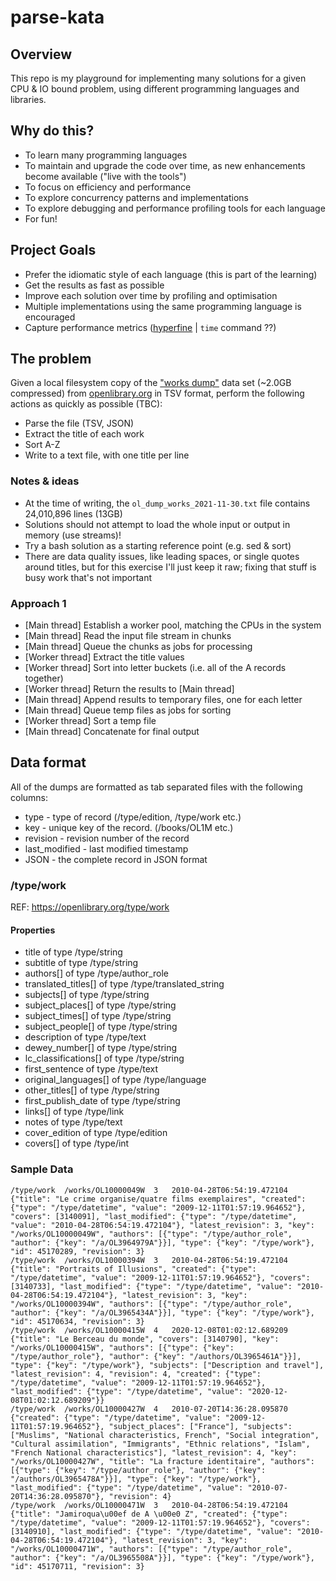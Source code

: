 # parse-kata

## Overview

This repo is my playground for implementing many solutions for a given CPU & IO bound problem, using different programming languages and libraries.

## Why do this?

- To learn many programming languages
- To maintain and upgrade the code over time, as new enhancements become available ("live with the tools")
- To focus on efficiency and performance
- To explore concurrency patterns and implementations
- To explore debugging and performance profiling tools for each language
- For fun!

## Project Goals

- Prefer the idiomatic style of each language (this is part of the learning)
- Get the results as fast as possible
- Improve each solution over time by profiling and optimisation
- Multiple implementations using the same programming language is encouraged
- Capture performance metrics ([hyperfine](https://github.com/sharkdp/hyperfine) | `time` command ??)

## The problem

Given a local filesystem copy of the ["works dump"](https://openlibrary.org/developers/dumps) data set (~2.0GB compressed) from [openlibrary.org](https://openlibrary.org/) in TSV format, perform the following actions as quickly as possible (TBC):

- Parse the file (TSV, JSON)
- Extract the title of each work
- Sort A-Z
- Write to a text file, with one title per line

### Notes & ideas

- At the time of writing, the `ol_dump_works_2021-11-30.txt` file contains 24,010,896 lines (13GB)
- Solutions should not attempt to load the whole input or output in memory (use streams)!
- Try a bash solution as a starting reference point (e.g. sed & sort)
- There are data quality issues, like leading spaces, or single quotes around titles, but for this exercise I'll just keep it raw; fixing that stuff is busy work that's not important

### Approach 1

- [Main thread] Establish a worker pool, matching the CPUs in the system
- [Main thread] Read the input file stream in chunks
- [Main thread] Queue the chunks as jobs for processing
- [Worker thread] Extract the title values
- [Worker thread] Sort into letter buckets (i.e. all of the A records together)
- [Worker thread] Return the results to [Main thread]
- [Main thread] Append results to temporary files, one for each letter
- [Main thread] Queue temp files as jobs for sorting
- [Worker thread] Sort a temp file
- [Main thread] Concatenate for final output

## Data format

All of the dumps are formatted as tab separated files with the following columns:

- type - type of record (/type/edition, /type/work etc.)
- key - unique key of the record. (/books/OL1M etc.)
- revision - revision number of the record
- last_modified - last modified timestamp
- JSON - the complete record in JSON format

### /type/work

REF: https://openlibrary.org/type/work

#### Properties

- title of type /type/string
- subtitle of type /type/string
- authors[] of type /type/author_role
- translated_titles[] of type /type/translated_string
- subjects[] of type /type/string
- subject_places[] of type /type/string
- subject_times[] of type /type/string
- subject_people[] of type /type/string
- description of type /type/text
- dewey_number[] of type /type/string
- lc_classifications[] of type /type/string
- first_sentence of type /type/text
- original_languages[] of type /type/language
- other_titles[] of type /type/string
- first_publish_date of type /type/string
- links[] of type /type/link
- notes of type /type/text
- cover_edition of type /type/edition
- covers[] of type /type/int

### Sample Data

```
/type/work	/works/OL10000049W	3	2010-04-28T06:54:19.472104	{"title": "Le crime organise/quatre films exemplaires", "created": {"type": "/type/datetime", "value": "2009-12-11T01:57:19.964652"}, "covers": [3140091], "last_modified": {"type": "/type/datetime", "value": "2010-04-28T06:54:19.472104"}, "latest_revision": 3, "key": "/works/OL10000049W", "authors": [{"type": "/type/author_role", "author": {"key": "/a/OL3964979A"}}], "type": {"key": "/type/work"}, "id": 45170289, "revision": 3}
/type/work	/works/OL10000394W	3	2010-04-28T06:54:19.472104	{"title": "Portraits of Illusions", "created": {"type": "/type/datetime", "value": "2009-12-11T01:57:19.964652"}, "covers": [3140733], "last_modified": {"type": "/type/datetime", "value": "2010-04-28T06:54:19.472104"}, "latest_revision": 3, "key": "/works/OL10000394W", "authors": [{"type": "/type/author_role", "author": {"key": "/a/OL3965434A"}}], "type": {"key": "/type/work"}, "id": 45170634, "revision": 3}
/type/work	/works/OL10000415W	4	2020-12-08T01:02:12.689209	{"title": "Le Berceau du monde", "covers": [3140790], "key": "/works/OL10000415W", "authors": [{"type": {"key": "/type/author_role"}, "author": {"key": "/authors/OL3965461A"}}], "type": {"key": "/type/work"}, "subjects": ["Description and travel"], "latest_revision": 4, "revision": 4, "created": {"type": "/type/datetime", "value": "2009-12-11T01:57:19.964652"}, "last_modified": {"type": "/type/datetime", "value": "2020-12-08T01:02:12.689209"}}
/type/work	/works/OL10000427W	4	2010-07-20T14:36:28.095870	{"created": {"type": "/type/datetime", "value": "2009-12-11T01:57:19.964652"}, "subject_places": ["France"], "subjects": ["Muslims", "National characteristics, French", "Social integration", "Cultural assimilation", "Immigrants", "Ethnic relations", "Islam", "French National characteristics"], "latest_revision": 4, "key": "/works/OL10000427W", "title": "La fracture identitaire", "authors": [{"type": {"key": "/type/author_role"}, "author": {"key": "/authors/OL3965478A"}}], "type": {"key": "/type/work"}, "last_modified": {"type": "/type/datetime", "value": "2010-07-20T14:36:28.095870"}, "revision": 4}
/type/work	/works/OL10000471W	3	2010-04-28T06:54:19.472104	{"title": "Jamiroqua\u00ef de A \u00e0 Z", "created": {"type": "/type/datetime", "value": "2009-12-11T01:57:19.964652"}, "covers": [3140910], "last_modified": {"type": "/type/datetime", "value": "2010-04-28T06:54:19.472104"}, "latest_revision": 3, "key": "/works/OL10000471W", "authors": [{"type": "/type/author_role", "author": {"key": "/a/OL3965508A"}}], "type": {"key": "/type/work"}, "id": 45170711, "revision": 3}
```
